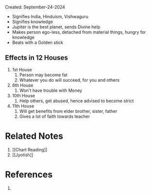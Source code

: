Created: September-24-2024

- Signifies India, Hinduism, Vishwaguru
- Signifies knowledge
- Jupiter is the best planet, sends Divine help
- Makes person ego-less, detached from material things, hungry for knowledge
- Beats with a Golden stick

## Effects in 12 Houses

1. 1st House
	1. Person may become fat
	2. Whatever you do will succeed, for you and others
2. 6th House
	1. Won't have trouble with Money
3. 10th House
	1. Help others, get abused, hence advised to become strict
4. 11th House
	1. Will get benefits from elder brother, sister, father
	2. Gives a lot of faith towards teacher


# Related Notes

1. [[Chart Reading]]
2. [[Jyotish]]
# References

1. 